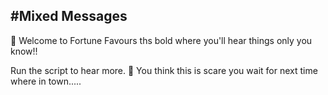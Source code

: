 #Mixed Messages
----
:crystal_ball: Welcome to Fortune Favours ths bold where you'll hear things only you know!!

Run the script to hear more.
:eyes: You think this is scare you wait for next time where in town.....